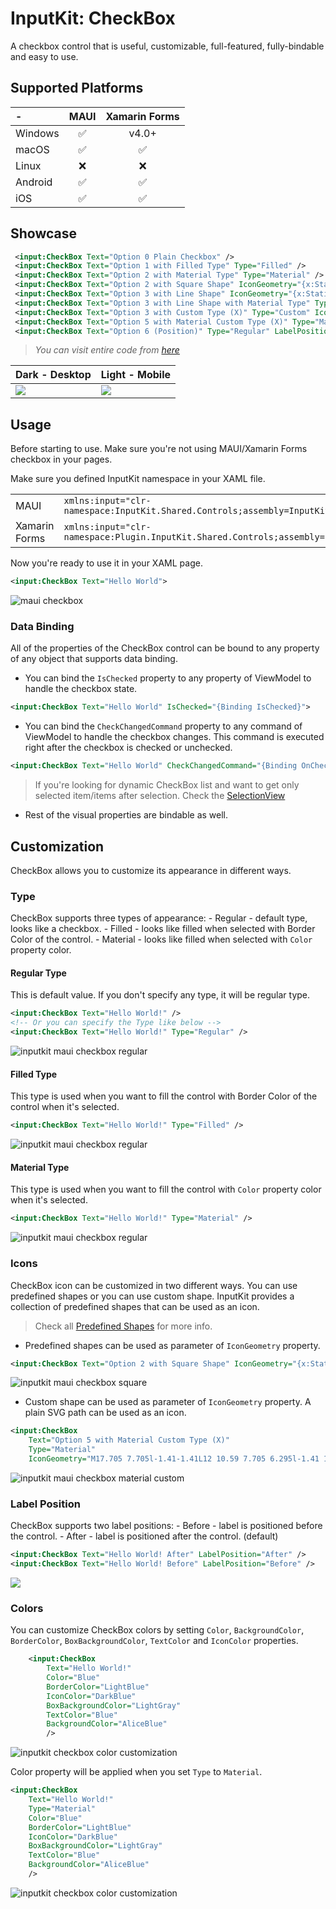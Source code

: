 # InputKit: CheckBox

A checkbox control that is useful, customizable, full-featured, fully-bindable and easy to use.

## Supported Platforms

| - | MAUI | Xamarin Forms |
| :--- | :---: | :---: |
| Windows | ✅ | v4.0+ |
| macOS | ✅ | ✅ |
| Linux | ❌ | ❌ |
| Android | ✅ | ✅ |
| iOS | ✅ | ✅ |


## Showcase

```xml
 <input:CheckBox Text="Option 0 Plain Checkbox" />
 <input:CheckBox Text="Option 1 with Filled Type" Type="Filled" />
 <input:CheckBox Text="Option 2 with Material Type" Type="Material" />
 <input:CheckBox Text="Option 2 with Square Shape" IconGeometry="{x:Static input:PredefinedShapes.Square}" />
 <input:CheckBox Text="Option 3 with Line Shape" IconGeometry="{x:Static input:PredefinedShapes.Line}" />
 <input:CheckBox Text="Option 3 with Line Shape with Material Type" Type="Material" IconGeometry="{x:Static input:PredefinedShapes.Line}" />
 <input:CheckBox Text="Option 3 with Custom Type (X)" Type="Custom" IconGeometry="M17.705 7.705l-1.41-1.41L12 10.59 7.705 6.295l-1.41 1.41L10.59 12l-4.295 4.295 1.41 1.41L12 13.41l4.295 4.295 1.41-1.41L13.41 12l4.295-4.295z"/>
 <input:CheckBox Text="Option 5 with Material Custom Type (X)" Type="Material" IconGeometry="M17.705 7.705l-1.41-1.41L12 10.59 7.705 6.295l-1.41 1.41L10.59 12l-4.295 4.295 1.41 1.41L12 13.41l4.295 4.295 1.41-1.41L13.41 12l4.295-4.295z"/>
 <input:CheckBox Text="Option 6 (Position)" Type="Regular" LabelPosition="Before"/>
```

> _You can visit entire code from [here](../../sandbox/SandboxMAUI/Pages/CheckBoxPage.xaml)_

| Dark - Desktop | Light - Mobile |
| --- | --- |
| ![](../images/checkbox-dark-windows.gif) | ![](../images/checkbox-light-android.gif) |


## Usage

Before starting to use. Make sure you're not using MAUI/Xamarin Forms checkbox in your pages.

Make sure you defined InputKit namespace in your XAML file.

| | |
| --- | --- |
| MAUI | `xmlns:input="clr-namespace:InputKit.Shared.Controls;assembly=InputKit.Maui"` |
| Xamarin Forms | `xmlns:input="clr-namespace:Plugin.InputKit.Shared.Controls;assembly=Plugin.InputKit"` |


Now you're ready to use it in your XAML page.

```xml
<input:CheckBox Text="Hello World">
```

![maui checkbox](../images/checkbox-usage-01.gif)

### Data Binding

All of the properties of the CheckBox control can be bound to any property of any object that supports data binding.


- You can bind the `IsChecked` property to any property of ViewModel to handle the checkbox state.
```xml
<input:CheckBox Text="Hello World" IsChecked="{Binding IsChecked}">
```

- You can bind the `CheckChangedCommand` property to any command of ViewModel to handle the checkbox changes. This command is executed right after the checkbox is checked or unchecked.
```xml
<input:CheckBox Text="Hello World" CheckChangedCommand="{Binding OnCheckChangedCommand}">
```

> If you're looking for dynamic CheckBox list and want to get only selected item/items after selection. Check the [SelectionView](SelectionView.md)

- Rest of the visual properties are bindable as well.

## Customization

CheckBox allows you to customize its appearance in different ways.

### Type
CheckBox supports three types of appearance:
    - Regular - default type, looks like a checkbox.
    - Filled - looks like filled when selected with Border Color of the control.
    - Material - looks like filled when selected with `Color` property color.

#### Regular Type
This is default value. If you don't specify any type, it will be regular type.

```xml
<input:CheckBox Text="Hello World!" />
<!-- Or you can specify the Type like below -->
<input:CheckBox Text="Hello World!" Type="Regular" />
```

![inputkit maui checkbox regular](../images/checkbox-customization-types-regular.gif)


#### Filled Type
This type is used when you want to fill the control with Border Color of the control when it's selected.

```xml
<input:CheckBox Text="Hello World!" Type="Filled" />
```

![inputkit maui checkbox regular](../images/checkbox-customization-types-filled.gif)

#### Material Type
This type is used when you want to fill the control with `Color` property color when it's selected.


```xml
<input:CheckBox Text="Hello World!" Type="Material" />
```

![inputkit maui checkbox regular](../images/checkbox-customization-types-material.gif)


### Icons

CheckBox icon can be customized in two different ways. You can use predefined shapes or you can use custom shape.
InputKit provides a collection of predefined shapes that can be used as an icon.

> Check all [Predefined Shapes](../PredefinedShapes.md) for more info.

- Predefined shapes can be used as parameter of `IconGeometry` property.

```xml
<input:CheckBox Text="Option 2 with Square Shape" IconGeometry="{x:Static input:PredefinedShapes.Square}" />
```

![inputkit maui checkbox square](../images/checkbox-customization-icons-square.gif)


- Custom shape can be used as parameter of `IconGeometry` property. A plain SVG path can be used as an icon.

```xml
<input:CheckBox 
    Text="Option 5 with Material Custom Type (X)" 
    Type="Material" 
    IconGeometry="M17.705 7.705l-1.41-1.41L12 10.59 7.705 6.295l-1.41 1.41L10.59 12l-4.295 4.295 1.41 1.41L12 13.41l4.295 4.295 1.41-1.41L13.41 12l4.295-4.295z"/>
```

![inputkit maui checkbox material custom](../images/checkbox-customization-icons-custom-x.gif)

### Label Position

CheckBox supports two label positions:
    - Before - label is positioned before the control.
    - After - label is positioned after the control. (default)

```xml
<input:CheckBox Text="Hello World! After" LabelPosition="After" />
<input:CheckBox Text="Hello World! Before" LabelPosition="Before" />
```

![](../images/checkbox-customization-labelposition.gif)

### Colors

You can customize CheckBox colors by setting `Color`, `BackgroundColor`, `BorderColor`, `BoxBackgroundColor`, `TextColor` and `IconColor` properties.

```xml
    <input:CheckBox 
        Text="Hello World!"
        Color="Blue"
        BorderColor="LightBlue"
        IconColor="DarkBlue"
        BoxBackgroundColor="LightGray"
        TextColor="Blue"
        BackgroundColor="AliceBlue"
        />
```

![inputkit checkbox color customization](../images/checkbox-customization-colors.gif)

Color property will be applied when you set `Type` to `Material`.

```xml
<input:CheckBox 
    Text="Hello World!"
    Type="Material"
    Color="Blue"
    BorderColor="LightBlue"
    IconColor="DarkBlue"
    BoxBackgroundColor="LightGray"
    TextColor="Blue"
    BackgroundColor="AliceBlue"
    />
```

![inputkit checkbox color customization](../images/checkbox-customization-colors-material.gif)
